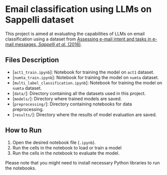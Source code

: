 # Email classification using LLMs on Sappelli dataset

This project is aimed at evaluating the capabilities of LLMs on email classification using a dataset from [Assessing e-mail intent and tasks in e-mail messages, *Sappelli et al.* (2016)](https://www.sciencedirect.com/science/article/pii/S0020025516301438#sec0003).

## Files Description

- [`act1_train.ipynb`]: Notebook for training the model on `act1` dataset.
- [`numta_train.ipynb`]: Notebook for training the model on `numta` dataset.
- [`multi_label_classification.ipynb`]: Notebook for training the model on `numta` dataset.
- [`data/`]: Directory containing all the datasets used in this project.
- [`models/`]: Directory where trained models are saved.
- [`preprocessing/`]: Directory containing notebooks for data preprocessing.
- [`results/`]: Directory where the results of model evaluation are saved.

## How to Run

1. Open the desired notebook file (`.ipynb`).
2. Run the cells in the notebook to load or train a model
3. Run the cells in the notebook to evaluate the model.

Please note that you might need to install necessary Python libraries to run the notebooks.
